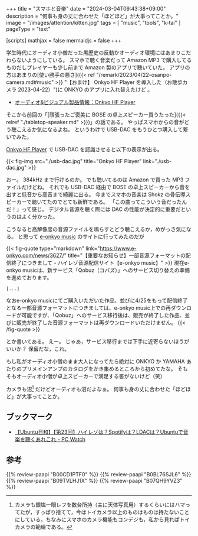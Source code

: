+++
title = "スマホと音楽"
date =  "2024-03-04T09:43:38+09:00"
description = "何事も身の丈に合わせた「ほどほど」が大事ってことか。"
image = "/images/attention/kitten.jpg"
tags = [ "music", "tools", "k-tai" ]
pageType = "text"

[scripts]
  mathjax = false
  mermaidjs = false
+++

学生時代にオーディオ小僧だった黒歴史の反動かオーディオ環境にはあまりこだわらないようにしている。
スマホで聴く音楽だって Amazon MP3 で購入してるものだしプレイヤーも少し前まで Amazon 製のアプリで聴いていた。
アプリの方はあまりの[使い勝手の悪さ]({{< ref "/remark/2023/04/22-osanpo-camera.md#music" >}} "【おまけ】 Onkyo HF Player を導入した（お散歩カメラ 2023-04-22）")に ONKYO のアプリに入れ替えたけど   。

- [オーディオ&ビジュアル製品情報：Onkyo HF Player](https://www.jp.onkyo.com/support/hfplayer/)

そこから前回の「[頑張ったご褒美に BOSE の卓上スピーカー買うたった]({{< relref "./tabletop-speaker.md" >}})」の話である。
やっぱスマホからの音がどう聴こえるか気になるよね。
というわけで USB-DAC をもうひとつ購入して繋いでみた。

[Onkyo HF Player] で USB-DAC を認識させると以下の表示が出る。

{{< fig-img src="./usb-dac.jpg" title="Onkyo HF Player" link="./usb-dac.jpg" >}}

おー。
384kHz まで行けるのか。
でも聴いてるのは Amazon で買った MP3 ファイルだけどね。
それでも USB-DAC 経由で BOSE の卓上スピーカーから音を出すと低音から高音まで綺麗に出る。
今までスマホの音楽は Shokz の骨伝導スピーカーで聴いてたのでとても新鮮である。
「この曲ってこういう音だったんだ！」って感じ。
デジタル音源を聴く際には DAC の性能が決定的に重要だというのはよく分かった。

こうなると高解像度の音源ファイルを鳴らすとどう聴こえるか，めがっさ気になる。
と思って [e-onkyo music] のサイトに行ってみたのだが

{{< fig-quote type="markdown" link="https://www.e-onkyo.com/news/3627/" title="【重要なお知らせ】一部音源フォーマットの配信終了につきまして - ハイレゾ音源配信サイト【e-onkyo music】" >}}
現在e-onkyo musicは、新サービス「Qobuz（コバズ）」へのサービス切り替えの準備を進めております。

`[...]`

なおe-onkyo musicにてご購入いただいた作品、並びに4/25をもって配信終了となる一部音源フォーマットにつきましては、e-onkyo music上での再ダウンロードが可能ですが、「Qobuz」へのサービス移行後は、販売が終了した作品、並びに販売が終了した音源フォーマットは再ダウンロードいただけません。
{{< /fig-quote >}}

とか書いてある。
えー。
じゃあ，サービス移行までは下手に近寄らないほうがいいか？ 保留だな，これ。

もし私がオーディオ小僧のまま大人になってたら絶対に ONKYO か YAMAHA あたりのプリメインアンプのカタログをかき集めるところから初めてたな。
そもそもオーディオ小僧が卓上スピーカーで満足する筈がないけど（笑）

カメラも沼[^c1] だけどオーディオも沼だよなぁ。
何事も身の丈に合わせた「ほどほど」が大事ってことか。

[^c1]: カメラも銀塩一眼レフを数台所持（主に天体写真用）するくらいにはハマってたが，すっぱり捨てて，今はトイカメラ以上のものはものは持たないことにしている。ちなみにスマホのカメラ機能もコンデジも，私から見ればトイカメラの範疇である。

## ブックマーク

- [【Ubuntu日和】【第23回】ハイレゾは？Spotifyは？LDACは？Ubuntuで音楽を聴くあれこれ  - PC Watch](https://pc.watch.impress.co.jp/docs/column/ubuntu/1486550.html)

[Onkyo HF Player]: https://www.jp.onkyo.com/support/hfplayer/ "オーディオ&ビジュアル製品情報：Onkyo HF Player"
[e-onkyo music]: https://www.e-onkyo.com/music/ "ハイレゾ音源配信サイト【e-onkyo music】"

## 参考

{{% review-paapi "B00CD1PTF0" %}} <!-- BOSE Conpanion 2 -->
{{% review-paapi "B0BL76SJL6" %}} <!-- USB-DAC -->
{{% review-paapi "B09TVLHJ1X" %}} <!-- Shokz OpenRun Mini 骨伝導ヘッドセット -->
{{% review-paapi "B07QH9YVZ3" %}} <!-- Anything Goes!（『仮面ライダーオーズ／OOO』） -->

